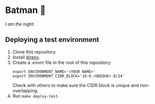 # Batman 🦇

*I am the night.*

## Deploying a test environment

1. Clone this repository.
2. Install [direnv](https://direnv.net/).
3. Create a *.envrc* file in the root of this repository:
   ```
   export ENVIRONMENT_NAME='<YOUR NAME>'
   export ENVIRONMENT_CIDR_BLOCK='10.0.<UNIQUE>.0/24'
   ```
   Check with others to make sure the CIDR block is unique and non-overlapping.
4. Run `make deploy-test`.
